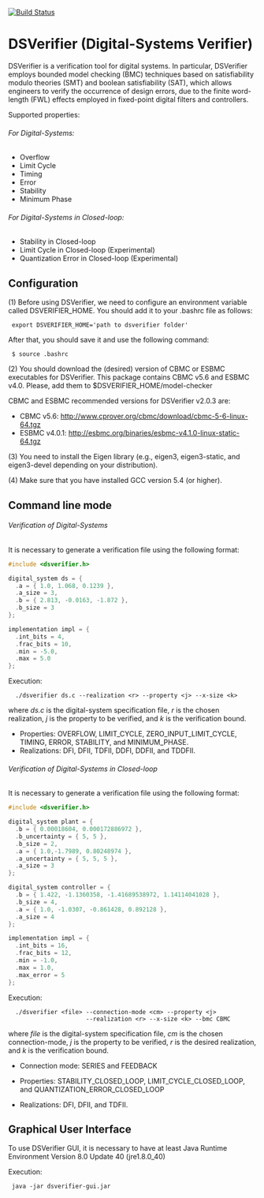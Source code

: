 [![Build Status][build_img]][travis]

# DSVerifier (Digital-Systems Verifier) 

DSVerifier is a verification tool for digital systems.
In particular, DSVerifier employs bounded model checking (BMC) techniques
based on satisfiability modulo theories (SMT) and boolean satisfiability (SAT),
which allows engineers to verify the occurrence of design errors,
due to the finite word-length (FWL) effects employed in fixed-point digital filters
and controllers.

Supported properties:

###### For Digital-Systems:
  * Overflow
  * Limit Cycle
  * Timing
  * Error
  * Stability
  * Minimum Phase

###### For Digital-Systems in Closed-loop:
  * Stability in Closed-loop
  * Limit Cycle in Closed-loop (Experimental)
  * Quantization Error in Closed-loop (Experimental)

## Configuration

(1) Before using DSVerifier, we need to configure an environment variable 
called DSVERIFIER_HOME. You should add it to your .bashrc file as follows:

     export DSVERIFIER_HOME='path to dsverifier folder'

After that, you should save it and use the following command:

     $ source .bashrc

(2) You should download the (desired) version of CBMC or ESBMC
executables for DSVerifier. This package contains CBMC v5.6 and 
ESBMC v4.0. Please, add them to $DSVERIFIER_HOME/model-checker

CBMC and ESBMC recommended versions for DSVerifier v2.0.3 are:

* CBMC v5.6: http://www.cprover.org/cbmc/download/cbmc-5-6-linux-64.tgz
* ESBMC v4.0.1: http://esbmc.org/binaries/esbmc-v4.1.0-linux-static-64.tgz

(3) You need to install the Eigen library (e.g., eigen3, eigen3-static, 
and eigen3-devel depending on your distribution).

(4) Make sure that you have installed GCC version 5.4 (or higher).

## Command line mode

###### Verification of Digital-Systems

  It is necessary to generate a verification file using the following format:

  ```c
  #include <dsverifier.h>

  digital_system ds = {
    .a = { 1.0, 1.068, 0.1239 },
    .a_size = 3,
    .b = { 2.813, -0.0163, -1.872 },
    .b_size = 3
  };

  implementation impl = {
    .int_bits = 4,
    .frac_bits = 10,
    .min = -5.0,
    .max = 5.0
  };
  ```

  Execution:

      ./dsverifier ds.c --realization <r> --property <j> --x-size <k>

  where *ds.c* is the digital-system specification file, *r* is the chosen
  realization, *j* is the property to be verified, and *k* is the verification
  bound.

* Properties: OVERFLOW, LIMIT_CYCLE, ZERO_INPUT_LIMIT_CYCLE, TIMING, ERROR,
              STABILITY, and MINIMUM_PHASE.
* Realizations: DFI, DFII, TDFII, DDFI, DDFII, and TDDFII.

###### Verification of Digital-Systems in Closed-loop

  It is necessary to generate a verification file using the following format:

  ```c
  #include <dsverifier.h>

  digital_system plant = {
    .b = { 0.00018604, 0.000172886972 },
    .b_uncertainty = { 5, 5 },
    .b_size = 2,
    .a = { 1.0,-1.7989, 0.80248974 },
    .a_uncertainty = { 5, 5, 5 },
    .a_size = 3
  };

  digital_system controller = {
    .b = { 1.422, -1.1360358, -1.41689538972, 1.14114041028 },
    .b_size = 4,
    .a = { 1.0, -1.0307, -0.861428, 0.892128 },
    .a_size = 4
  };

  implementation impl = {
    .int_bits = 16,
    .frac_bits = 12,
    .min = -1.0,
    .max = 1.0,
    .max_error = 5
  };
  ```

  Execution:

      ./dsverifier <file> --connection-mode <cm> --property <j>
                          --realization <r> --x-size <k> --bmc CBMC

  where *file* is the digital-system specification file, *cm* is the chosen
  connection-mode, *j* is the property to be verified, *r* is the desired
  realization, and *k* is the verification bound.

* Connection mode: SERIES and FEEDBACK

* Properties: STABILITY_CLOSED_LOOP, LIMIT_CYCLE_CLOSED_LOOP,
              and QUANTIZATION_ERROR_CLOSED_LOOP

* Realizations: DFI, DFII, and TDFII.

## Graphical User Interface

To use DSVerifier GUI, it is necessary to have at least Java Runtime Environment
Version 8.0 Update 40 (jre1.8.0_40)

Execution:

     java -jar dsverifier-gui.jar

[build_img]: https://travis-ci.org/ssvlab/dsverifier.svg?branch=master
[travis]: https://travis-ci.org/ssvlab/dsverifier
